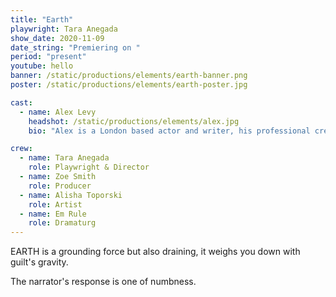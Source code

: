 ```yaml
---
title: "Earth"
playwright: Tara Anegada
show_date: 2020-11-09
date_string: "Premiering on "
period: "present"
youtube: hello
banner: /static/productions/elements/earth-banner.png
poster: /static/productions/elements/earth-poster.jpg

cast: 
  - name: Alex Levy
    headshot: /static/productions/elements/alex.jpg
    bio: "Alex is a London based actor and writer, his professional credits include '52 Souls' (2020) and 'PVC' (2020) with Chronic Insanity Theatre. Alex has had a number of roles with the Nottingham New Theatre, including 'Edward II' (2019) and 'Human Animals' (2019). Alex also wrote and directed 'Ring Ring' (2018) for the Inter-University Drama Festival."

crew:
  - name: Tara Anegada
    role: Playwright & Director
  - name: Zoe Smith
    role: Producer
  - name: Alisha Toporski
    role: Artist
  - name: Em Rule
    role: Dramaturg
---
```


EARTH is a grounding force but also draining, it weighs you down with guilt's gravity.

The narrator's response is one of numbness.

